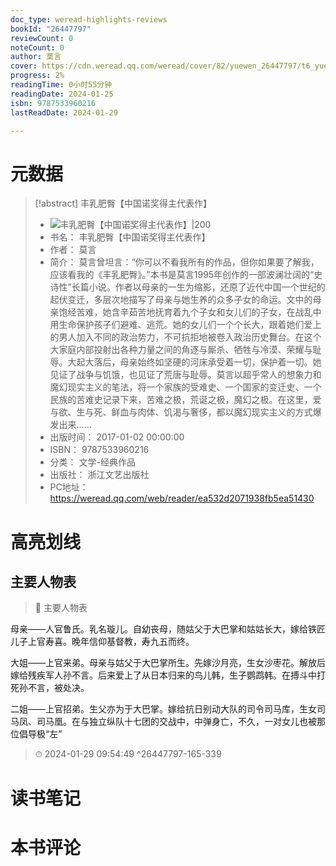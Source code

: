 ```yaml
---
doc_type: weread-highlights-reviews
bookId: "26447797"
reviewCount: 0
noteCount: 0
author: 莫言
cover: https://cdn.weread.qq.com/weread/cover/82/yuewen_26447797/t6_yuewen_264477971701748559.jpg
progress: 2%
readingTime: 0小时55分钟
readingDate: 2024-01-25
isbn: 9787533960216
lastReadDate: 2024-01-29

---
```

# 元数据
> [!abstract] 丰乳肥臀【中国诺奖得主代表作】
> - ![ 丰乳肥臀【中国诺奖得主代表作】|200](https://cdn.weread.qq.com/weread/cover/82/yuewen_26447797/t6_yuewen_264477971701748559.jpg)
> - 书名： 丰乳肥臀【中国诺奖得主代表作】
> - 作者： 莫言
> - 简介： 莫言曾坦言：“你可以不看我所有的作品，但你如果要了解我，应该看我的《丰乳肥臀》。”本书是莫言1995年创作的一部波澜壮阔的“史诗性”长篇小说。作者以母亲的一生为缩影，还原了近代中国一个世纪的起伏变迁，多层次地描写了母亲与她生养的众多子女的命运。文中的母亲饱经苦难，她含辛茹苦地抚育着九个子女和女儿们的子女，在战乱中用生命保护孩子们避难、逃荒。她的女儿们一个个长大，跟着她们爱上的男人加入不同的政治势力，不可抗拒地被卷入政治历史舞台。在这个大家庭内部投射出各种力量之间的角逐与厮杀、牺牲与冷漠、荣耀与耻辱。大起大落后，母亲始终如坚硬的河床承受着一切，保护着一切。她见证了战争与饥饿，也见证了荒唐与耻辱。莫言以超乎常人的想象力和魔幻现实主义的笔法，将一个家族的受难史、一个国家的变迁史、一个民族的苦难史记录下来，苦难之极，荒诞之极，魔幻之极。在这里，爱与欲、生与死、鲜血与肉体、饥渴与奢侈，都以魔幻现实主义的方式爆发出来……
> - 出版时间： 2017-01-02 00:00:00
> - ISBN： 9787533960216
> - 分类： 文学-经典作品
> - 出版社： 浙江文艺出版社
> - PC地址：https://weread.qq.com/web/reader/ea532d2071938fb5ea51430

# 高亮划线

## 主要人物表

> 📌 主要人物表
   
   母亲——人官鲁氏。乳名璇儿。自幼丧母，随姑父于大巴掌和姑姑长大，嫁给铁匠儿子上官寿喜。晚年信仰基督教，寿九五而终。
   
   大姐——上官来弟。母亲与姑父于大巴掌所生。先嫁沙月亮，生女沙枣花。解放后嫁给残疾军人孙不言。后来爱上了从日本归来的鸟儿韩，生子鹦鹉韩。在搏斗中打死孙不言，被处决。
   
   二姐——上官招弟。生父亦为于大巴掌。嫁给抗日别动大队的司令司马库，生女司马凤、司马凰。在与独立纵队十七团的交战中，中弹身亡，不久，一对女儿也被那位倡导极“左” 
> ⏱ 2024-01-29 09:54:49 ^26447797-165-339

# 读书笔记

# 本书评论

